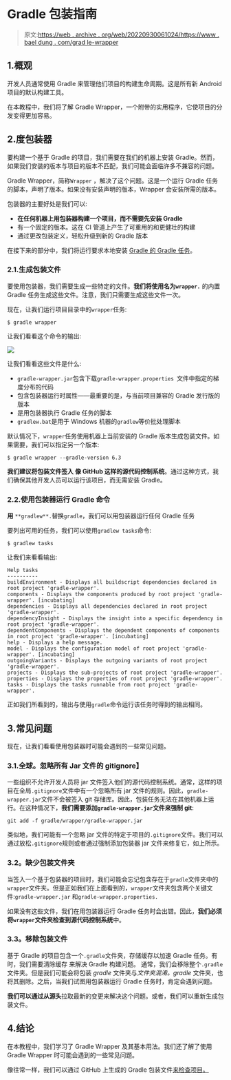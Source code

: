 # Gradle 包装指南

> 原文:[https://web . archive . org/web/20220930061024/https://www . bael dung . com/grad le-wrapper](https://web.archive.org/web/20220930061024/https://www.baeldung.com/gradle-wrapper)

## 1.概观

开发人员通常使用 Gradle 来管理他们项目的构建生命周期。这是所有新 Android 项目的默认构建工具。

在本教程中，我们将了解 Gradle Wrapper，一个附带的实用程序，它使项目的分发变得更加容易。

## 2.度包装器

要构建一个基于 Gradle 的项目，我们需要在我们的机器上安装 Gradle。然而，如果我们安装的版本与项目的版本不匹配，我们可能会面临许多不兼容的问题。

Gradle Wrapper，简称`Wrapper` ，解决了这个问题。这是一个运行 Gradle 任务的脚本，声明了版本。如果没有安装声明的版本，Wrapper 会安装所需的版本。

包装器的主要好处是我们可以:

*   **在任何机器上用包装器构建一个项目，而不需要先安装 Gradle**
*   有一个固定的版本。这在 CI 管道上产生了可重用的和更健壮的构建
*   通过更改包装定义，轻松升级到新的 Gradle 版本

在接下来的部分中，我们将运行要求本地安装 [Gradle 的 Gradle 任务](https://web.archive.org/web/20221013192236/https://gradle.org/install/)。

### 2.1.生成包装文件

要使用包装器，我们需要生成一些特定的文件。**我们将使用名为`wrapper.`** 的内置 Gradle 任务生成这些文件。注意，我们只需要生成这些文件一次。

现在，让我们运行项目目录中的`wrapper`任务:

```
$ gradle wrapper 
```

让我们看看这个命令的输出:

[![](../Images/eaa86ae09aeed12c5dbb54a7c8e0e466.png)](/web/20221013192236/https://www.baeldung.com/wp-content/uploads/2020/09/gradle-wrapper.png)

让我们看看这些文件是什么:

*   `gradle-wrapper.jar`包含下载`gradle-wrapper.properties `文件中指定的梯度分布的代码
*   包含包装器运行时属性——最重要的是，与当前项目兼容的 Gradle 发行版的版本
*   是用包装器执行 Gradle 任务的脚本
*   `gradlew.bat`是用于 Windows 机器的`gradlew`等价批处理脚本

默认情况下，`wrapper`任务使用机器上当前安装的 Gradle 版本生成包装文件。如果需要，我们可以指定另一个版本:

```
$ gradle wrapper --gradle-version 6.3 
```

**我们建议将包装文件签入** **像 GitHub 这样的源代码控制系统**。通过这种方式，我们确保其他开发人员可以运行该项目，而无需安装 Gradle。

### 2.2.使用包装器运行 Gradle 命令

**用** `**gradlew**.`替换`gradle`，我们可以用包装器运行任何 Gradle 任务

要列出可用的任务，我们可以使用`gradlew tasks`命令:

```
$ gradlew tasks
```

让我们来看看输出:

```
Help tasks
----------
buildEnvironment - Displays all buildscript dependencies declared in root project 'gradle-wrapper'.
components - Displays the components produced by root project 'gradle-wrapper'. [incubating]
dependencies - Displays all dependencies declared in root project 'gradle-wrapper'.
dependencyInsight - Displays the insight into a specific dependency in root project 'gradle-wrapper'.
dependentComponents - Displays the dependent components of components in root project 'gradle-wrapper'. [incubating]
help - Displays a help message.
model - Displays the configuration model of root project 'gradle-wrapper'. [incubating]
outgoingVariants - Displays the outgoing variants of root project 'gradle-wrapper'.
projects - Displays the sub-projects of root project 'gradle-wrapper'.
properties - Displays the properties of root project 'gradle-wrapper'.
tasks - Displays the tasks runnable from root project 'gradle-wrapper'.
```

正如我们所看到的，输出与使用`gradle`命令运行该任务时得到的输出相同。

## 3.常见问题

现在，让我们看看使用包装器时可能会遇到的一些常见问题。

### 3.1.**全球。忽略所有 Jar 文件的 gitignore】**

一些组织不允许开发人员将 jar 文件签入他们的源代码控制系统。通常，这样的项目在全局`.gitignore`文件中有一个忽略所有 jar 文件的规则。因此，`gradle-wrapper.jar`文件不会被签入 git 存储库。因此，包装任务无法在其他机器上运行。在这种情况下，**我们需要添加`gradle-wrapper.jar`文件来强制 git**:

```
git add -f gradle/wrapper/gradle-wrapper.jar
```

类似地，我们可能有一个忽略 jar 文件的特定于项目的`.gitignore`文件。我们可以通过放松`.gitignore`规则或者通过强制添加包装器 jar 文件来修复它，如上所示。

### **3.2。缺少包装文件夹**

当签入一个基于包装器的项目时，我们可能会忘记包含存在于`gradle`文件夹中的`wrapper`文件夹。但是正如我们在上面看到的，`wrapper`文件夹包含两个关键文件:`gradle-wrapper.jar` 和`gradle-wrapper.properties.`

如果没有这些文件，我们在用包装器运行 Gradle 任务时会出错。因此，**我们必须将`wrapper`文件夹检查到源代码控制系统**中。

### **3.3。移除包装文件**

基于 Gradle 的项目包含一个`.gradle`文件夹，存储缓存以加速 Gradle 任务。有时，我们需要清除缓存 来解决 Gradle 构建问题。 通常，我们会移除整个`.gradle`文件夹。但是我们可能会将包装 *gradle* 文件夹与*文件夹混淆。gradle* 文件夹，也将其删除。之后，当我们试图用包装器运行 Gradle 任务时，肯定会遇到问题。

**我们可以通过从源头**拉取最新的变更来解决这个问题。或者，我们可以重新生成包装文件。

## 4.结论

在本教程中，我们学习了 Gradle Wrapper 及其基本用法。我们还了解了使用 Gradle Wrapper 时可能会遇到的一些常见问题。

像往常一样，我们可以通过 GitHub 上生成的 Gradle 包装文件[来检查项目。](https://web.archive.org/web/20221013192236/https://github.com/eugenp/tutorials/tree/master/gradle-modules/gradle/gradle-wrapper)